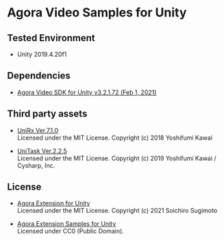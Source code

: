 # Agora Video Samples for Unity

## Tested Environment
- Unity 2019.4.20f1

## Dependencies
- [Agora Video SDK for Unity v3.2.1.72 (Feb 1, 2021)](https://assetstore.unity.com/packages/tools/video/agora-video-sdk-for-unity-134502)

## Third party assets
- [UniRx Ver.7.1.0](https://github.com/neuecc/UniRx/releases/tag/7.1.0)  
  Licensed under the MIT License. Copyright (c) 2018 Yoshifumi Kawai

- [UniTask Ver.2.2.5](https://github.com/Cysharp/UniTask/releases/tag/2.2.5)  
  Licensed under the MIT License. Copyright (c) 2019 Yoshifumi Kawai / Cysharp, Inc.

## License
- [Agora Extension for Unity](https://github.com/sotanmochi/AgoraVideoSamples-Unity/tree/main/AgoraExtension)  
  Licensed under the MIT License. Copyright (c) 2021 Soichiro Sugimoto

- [Agora Extension Samples for Unity](https://github.com/sotanmochi/AgoraVideoSamples-Unity/tree/main/AgoraVideoSampleProject)  
  Licensed under CC0 (Public Domain).

